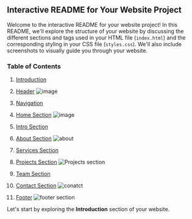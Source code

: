## Interactive README for Your Website Project

Welcome to the interactive README for your website project! In this README, we'll explore the structure of your website by discussing the different sections 
and tags used in your HTML file (`index.html`) and the corresponding styling in your CSS file (`styles.css`). We'll also include screenshots to visually guide
you through your website.

### Table of Contents
1. [Introduction](#introduction)
2. [Header](#header)
   ![image](https://github.com/MDAEJA/Assigment_Apollo_repo/assets/149299483/4458bf78-c5e3-4f16-9bcf-bfaf3c1b611c)

4. [Navigation](#navigation)
5. [Home Section](#home-section)
   ![image](https://github.com/MDAEJA/Assigment_Apollo_repo/assets/149299483/f605284c-1c20-4746-a6a3-5ff16492818d)


7. [Intro Section](#intro-section)
8. [About Section](#about-section)
  ![about](https://github.com/shah9380/project-Aria/assets/130676464/bcad16e4-2d43-430a-a8b2-c060167a242c)

10. [Services Section](#services-section)
11. [Projects Section](#projects-section)
    ![Projects section](https://github.com/shah9380/project-Aria/assets/130676464/c2c004dc-f256-4948-b968-8ed5459c1a6c)

13. [Team Section](#team-section)
14. [Contact Section](#contact-section)
  ![conatct](https://github.com/shah9380/project-Aria/assets/130676464/04e2e039-9f76-40c7-b49e-93169bfa54ec)

16. [Footer](#footer)
  ![footer section](https://github.com/shah9380/project-Aria/assets/130676464/488c7596-0a2e-43d9-ae58-de70ed95efa1)


Let's start by exploring the **Introduction** section of your website.


